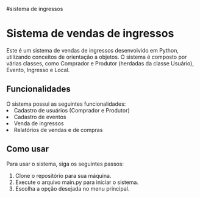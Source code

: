 #sistema de ingressos

<h1>Sistema de vendas de ingressos</h1>
Este é um sistema de vendas de ingressos desenvolvido em Python, utilizando conceitos de orientação a objetos. O sistema é composto por várias classes, como Comprador e Produtor (herdadas da classe Usuário), Evento, Ingresso e Local.

<h2>Funcionalidades</h2>
O sistema possui as seguintes funcionalidades:

<li>Cadastro de usuários (Comprador e Produtor)</li>
<li>Cadastro de eventos</li>
<li>Venda de ingressos</li>
<li>Relatórios de vendas e de compras</li>

<h2>Como usar</h2>
Para usar o sistema, siga os seguintes passos:

1. Clone o repositório para sua máquina.
2. Execute o arquivo main.py para iniciar o sistema.
3. Escolha a opção desejada no menu principal.
